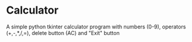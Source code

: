 # Calculator
A simple python tkinter calculator program with numbers (0-9), operators (+,-,*,/,=), delete button (AC) and "Exit" button
